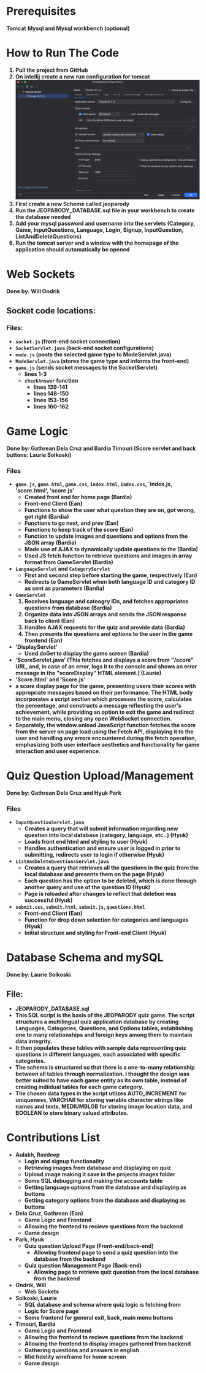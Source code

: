# Prerequisites 
<b>Tomcat</b>
<b>Mysql and Mysql workbench (optional)
# How to Run The Code

1. Pull the project from GitHub
2. On intellij create a new run configuration for tomcat
![img.png](readmeImages/img.png)
3. First create a new Scheme called jeoparody
4. Run the JEOPARODY_DATABASE.sql file in your workbench to create the database needed
5. Add your mysql password and username into the servlets (Category, Game, InputQuestions, Language, Login, Signup, InputQuestion, ListAndDeleteQuestions)
6. Run the tomcat server and a window with the homepage of the application should
automatically be opened


# Web Sockets
Done by: Will Ondrik

## Socket code locations:
### Files:
- `socket.js` (front-end socket connection)
- `SocketServlet.java` (back-end socket configurations)
- `mode.js` (posts the selected game type to ModeServlet.java)
- `ModeServlet.java` (stores the game type and informs the front-end)
- `game.js` (sends socket messages to the SocketServlet)
    - lines 1-3
    - `checkAnswer` function
        - lines 139-141
        - lines 148-150
        - lines 153-156
        - lines 160-162

# Game Logic
Done by: Gathrean Dela Cruz and Bardia Timouri (Score servlet and back buttons: Laurie Solkoski)
### Files
- `game.js`, `game.html`, `game.css`, `index.html`, `index.css`, `index.js, 'score.html', 'score.js'
    - Created front end for home page (Bardia)
    - Front-end Client (Ean)
    - Functions to show the user what question they are on, got wrong, got right (Bardia)
    - Functions to go next, and prev (Ean)
    - Functions to keep track of the score (Ean)
    - Function to update images and questions and options from the JSON array (Bardia)
    - Made use of AJAX to dynamically update questions to the (Bardia)
    - Used JS fetch function to retrieve questions and images in array format from GameServlet (Bardia)
- `LanguageServlet` and `CategoryServlet` 
    - First and second step before starting the game, respectively (Ean)
    - Redirects to GameServlet when both language ID and category ID as sent as parameters (Bardia)
- `GameServlet`
    1. Receives language and cateogry IDs, and fetches appropriates questions from database (Bardia)
    2. Organize data into JSON arrays and sends the JSON response back to client (Ean)
    3. Handles AJAX requests for the quiz and provide data (Bardia)
    4. Then presents the questions and options to the user in the game frontend (Ean)
- 'DisplayServlet'
    - Used doGet to display the game screen (Bardia)
-  'ScoreServlet.java' (This fetches and displays a score from "/score" URL, and, in case of an error, logs it to the console and shows an error message in the "scoreDisplay" HTML element.) (Laurie)
-  'Score.html' and 'Score.js'
  - a score display page for the game, presenting users their scores with appropriate messages based on their performance. The HTML body incorporates a script section which processes the score, calculates the percentage, and constructs a message reflecting the user's achievement, while providing an option to exit the game and redirect to the main menu, closing any open WebSocket connection.
  - Separately, the window.onload JavaScript function fetches the score from the server on page load using the Fetch API, displaying it to the user and handling any errors encountered during the fetch operation, emphasizing both user interface aesthetics and functionality for game interaction and user experience.

 
# Quiz Question Upload/Management
Done by: Gathrean Dela Cruz and Hyuk Park
### Files
- `InputQuestionServlet.java`
  - Creates a query that will submit information regarding new question into local database (category, language, etc..) (Hyuk)
  - Loads front end html and styling to user (Hyuk)
  - Handles authentication and ensure user is logged in prior to submitting, redirects user to login if otherwise (Hyuk)
- `ListAndDeleteQuestionsServlet.java`
  - Creates a query that retrieves all the questions in the quiz from the local database and presents them on the page (Hyuk)
  - Each question has the option to be deleted, which is done through another query and use of the question ID (Hyuk)
  - Page is reloaded after changes to reflect that deletion was successful (Hyuk)
- `submit.css`, `submit.html`, `submit.js`, `questions.html`
  - Front-end Client (Ean)
  - Function for drop down selection for categories and languages (Hyuk)
  - Initial structure and styling for Front-end Client (Hyuk)


# Database Schema and mySQL
Done by: Laurie Solkoski
## File: 
 - JEOPARODY_DATABASE.sql
  - This SQL script is the basis of the JEOPARODY quiz game. The script structures a multilingual quiz application database by creating Languages, Categories, Questions, and Options tables, establishing one to many relationships and foreign keys among them to maintain data integrity.
  - It then populates these tables with sample data representing quiz questions in different languages, each associated with specific categories. 
  - The schema is structured so that there is a one-to-many relationship between all tables through normalization. I thought the design was better suited to have each game entity as its own table, instead of creating indiidual tables for each game category.
  - The chosen data types in the script utlizes  AUTO_INCREMENT for uniqueness, VARCHAR for storing variable character strings like names and texts, MEDIUMBLOB for storing image location data, and BOOLEAN to store binary valued attributes.    
  

# Contributions List
- Aulakh, Ravdeep
    - Login and signup functionality
    - Retrieving images from database and displaying on quiz
    - Upload image making it save in the projects images folder
    - Some SQL debugging and making the accounts table
    - Getting language options from the database and displaying as buttons
    - Getting category options from the database and displaying as buttons
- Dela Cruz, Gathrean (Ean)
    - Game Logic and Frontend
    - Allowing the frontend to recieve questions from the backend
    - Game design
- Park, Hyuk
    - Quiz question Upload Page (Front-end/back-end)
      - Allowing frontend page to send a quiz question into the database from the backend
    - Quiz question Management Page (Back-end)
      - Allowing page to retrieve quiz question from the local database from the backend
- Ondrik, Will
    - Web Sockets
- Solkoski, Laurie
    - SQL database and schema where quiz logic is fetching from
    - Logic for Score page
    - Some frontend for general exit, back, main menu buttons
- Timouri, Bardia
    - Game Logic and Frontend
    - Allowing the frontend to recieve questions from the backend
    - Allowing the frontend to display images gathered from backend
    - Gathering questions and answers in english
    - Mid fidelity wireframe for home screen
    - Game design
      


